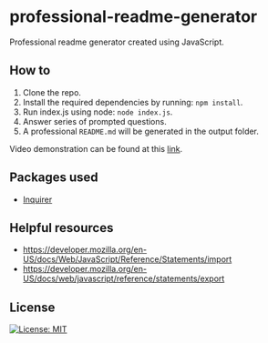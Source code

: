 # professional-readme-generator

Professional readme generator created using JavaScript.

## How to

1. Clone the repo.
2. Install the required dependencies by running: `npm install`.
3. Run index.js using node: `node index.js`.
4. Answer series of prompted questions.
5. A professional `README.md` will be generated in the output folder.

Video demonstration can be found at this [link](https://drive.google.com/file/d/1jh88aWP4ySQkeZPd2w8kvlRdOmW9TNBe/view).

## Packages used

- [Inquirer](https://www.npmjs.com/package/inquirer)

## Helpful resources

- <https://developer.mozilla.org/en-US/docs/Web/JavaScript/Reference/Statements/import>
- <https://developer.mozilla.org/en-US/docs/web/javascript/reference/statements/export>

## License

[![License: MIT](https://img.shields.io/badge/License-MIT-yellow.svg)](https://opensource.org/licenses/MIT)
